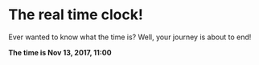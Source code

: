 # The real time clock!

Ever wanted to know what the time is? Well, your journey is about to end!

**The time is Nov 13, 2017, 11:00**
